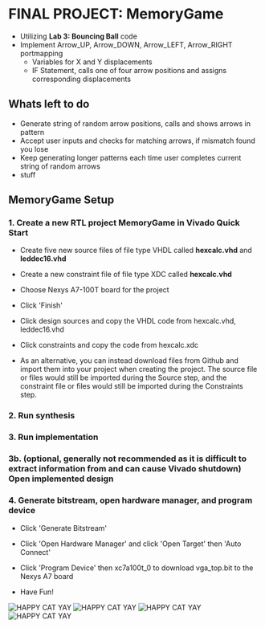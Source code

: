 # FINAL PROJECT: MemoryGame
  * Utilizing **Lab 3: Bouncing Ball** code
  * Implement Arrow_UP, Arrow_DOWN, Arrow_LEFT, Arrow_RIGHT portmapping
      * Variables for X and Y displacements
      * IF Statement, calls one of four arrow positions and assigns corresponding displacements


## Whats left to do
  * Generate string of random arrow positions, calls and shows arrows in pattern
  * Accept user inputs and checks for matching arrows, if mismatch found you lose
  * Keep generating longer patterns each time user completes current string of random arrows
  * stuff

## MemoryGame Setup

### 1. Create a new RTL project MemoryGame in Vivado Quick Start

* Create five new source files of file type VHDL called **hexcalc.vhd** and **leddec16.vhd**

* Create a new constraint file of file type XDC called **hexcalc.vhd**

* Choose Nexys A7-100T board for the project

* Click 'Finish'

* Click design sources and copy the VHDL code from hexcalc.vhd, leddec16.vhd

* Click constraints and copy the code from hexcalc.xdc

* As an alternative, you can instead download files from Github and import them into your project when creating the project. The source file or files would still be imported during the Source step, and the constraint file or files would still be imported during the Constraints step.

### 2. Run synthesis

### 3. Run implementation

### 3b. (optional, generally not recommended as it is difficult to extract information from and can cause Vivado shutdown) Open implemented design

### 4. Generate bitstream, open hardware manager, and program device

* Click 'Generate Bitstream'

* Click 'Open Hardware Manager' and click 'Open Target' then 'Auto Connect'

* Click 'Program Device' then xc7a100t_0 to download vga_top.bit to the Nexys A7 board

* Have Fun!

![HAPPY CAT YAY](https://media.tenor.com/lCKwsD2OW1kAAAAj/happy-cat-happy-happy-cat.gif) ![HAPPY CAT YAY](https://media.tenor.com/lCKwsD2OW1kAAAAj/happy-cat-happy-happy-cat.gif) ![HAPPY CAT YAY](https://media.tenor.com/lCKwsD2OW1kAAAAj/happy-cat-happy-happy-cat.gif) ![HAPPY CAT YAY](https://media.tenor.com/lCKwsD2OW1kAAAAj/happy-cat-happy-happy-cat.gif)
